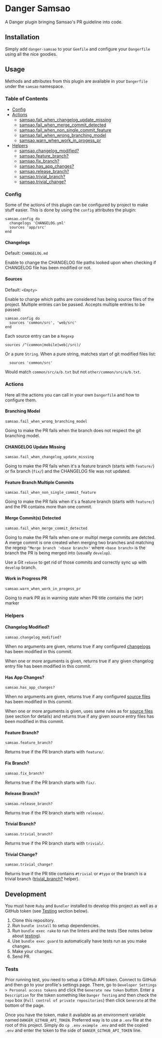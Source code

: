 # Danger Samsao

A Danger plugin bringing Samsao's PR guideline into code.

## Installation

Simply add `danger-samsao` to your `Gemfile` and configure your `Dangerfile`
using all the nice goodies.

## Usage

Methods and attributes from this plugin are available in
your `Dangerfile` under the `samsao` namespace.

### Table of Contents

 * [Config](#config)
 * [Actions](#actions)
   * [samsao.fail_when_changelog_update_missing](#changelog-update-missing)
   * [samsao.fail_when_merge_commit_detected](#merge-commits-detected)
   * [samsao.fail_when_non_single_commit_feature](#feature-branch-multiple-commits)
   * [samsao.fail_when_wrong_branching_model](#branching-model)
   * [samsao.warn_when_work_in_progess_pr](#when-work-in-progess-pr)
 * [Helpers](#helpers)
   * [samsao.changelog_modified?](#changelog-modified-)
   * [samsao.feature_branch?](#feature-branch-)
   * [samsao.fix_branch?](#fix-branch-)
   * [samsao.has_app_changes?](#has-app-changes-)
   * [samsao.release_branch?](#release-branch-)
   * [samsao.trivial_branch?](#trivial-branch-)
   * [samsao.trivial_change?](#trivial-change-)

### Config

Some of the actions of this plugin can be configured by project to make stuff
easier. This is done by using the `config` attributes the plugin:

```
samsao.config do
  changelogs 'CHANGELOG.yml'
  sources 'app/src'
end
```

#### Changelogs

Default: `CHANGELOG.md`

Enable to change the CHANGELOG file paths looked upon when checking if
CHANGELOG file has been modified or not.

#### Sources

Default: `<Empty>`

Enable to change which paths are considered has being source files of the
project. Multiple entries can be passed. Accepts multiple entries to be passed:

```
samsao.config do
  sources 'common/src', 'web/src'
end
```

Each source entry can be a `Regexp`

```
sources /^(common|mobile|web|/src)/
```

Or a pure `String`. When a pure string, matches start of git modified files list:

```
  sources 'common/src'
```

Would match `common/src/a/b.txt` but not `other/common/src/a/b.txt`.

### Actions

Here all the actions you can call in your own `Dangerfile` and how to
configure them.

#### Branching Model

```
samsao.fail_when_wrong_branching_model
```

Going to make the PR fails when the branch does not respect the git branching
model.

#### CHANGELOG Update Missing

```
samsao.fail_when_changelog_update_missing
```

Going to make the PR fails when it's a feature branch (starts with `feature/`)
or fix branch (`fix/`) and the CHANGELOG file was not updated.

#### Feature Branch Multiple Commits

```
samsao.fail_when_non_single_commit_feature
```

Going to make the PR fails when it's a feature branch (starts with `feature/`)
and the PR contains more than one commit.

#### Merge Commit(s) Detected

```
samsao.fail_when_merge_commit_detected
```

Going to make the PR fails when one or multipl merge commits are detcted.
A merge commit is one created when merging two branches and matching the
regexp `^Merge branch '<base branch>'` where `<base branch>` is the branch
the PR is being merged into (usually `develop`).

Use a Git `rebase` to get rid of those commits and correctly sync up with
`develop` branch.

#### Work in Progress PR

```
samsao.warn_when_work_in_progess_pr
```

Going to mark PR as in warning state when PR title contains the `[WIP]` marker

### Helpers

#### Changelog Modified?

```
samsao.changelog_modified?
```

When no arguments are given, returns true if any configured [changelogs](#changelogs) has
been modified in this commit.

When one or more arguments is given, returns true if any given changelog entry file has been
modified in this commit.

#### Has App Changes?

```
samsao.has_app_changes?
```

When no arguments are given, returns true if any configured [source files](#sources) has
been modified in this commit.

When one or more arguments is given, uses same rules as for [source files](#sources) (see
section for details) and returns true if any given source entry files has been modified in this
commit.

#### Feature Branch?

```
samsao.feature_branch?
```

Returns true if the PR branch starts with `feature/`.

#### Fix Branch?

```
samsao.fix_branch?
```

Returns true if the PR branch starts with `fix/`.

#### Release Branch?

```
samsao.release_branch?
```

Returns true if the PR branch starts with `release/`.

#### Trivial Branch?

```
samsao.trivial_branch?
```

Returns true if the PR branch starts with `trivial/`.

#### Trivial Change?

```
samsao.trivial_change?
```

Returns true if the PR title contains `#trivial` or `#typo` or the branch is a
trivial branch ([trivial_branch?](#trivial-branch-) helper).

## Development

You must have `Ruby` and `Bundler` installed to develop this project as well
as a GitHub token (see [Testing](#tests) section below).

1. Clone this repository.
2. Run `bundle install` to setup dependencies.
3. Run `bundle exec rake` to run the linters and the tests (See notes below about [testing](#tests)).
4. Use `bundle exec guard` to automatically have tests run as you make changes.
5. Make your changes.
6. Send PR.

### Tests

Prior running test, you need to setup a GitHub API token. Connect to GitHub
and then go to your profile's settings page. There, go to
`Developer Settings > Personal access tokens` and click the `Generate new token`
button. Enter a `Description` for the token something like `Danger Testing` and
then check the `repo` box (`Full control of private repositories`) then click
`Generate` at the bottom of the page.

Once you have the token, make it available as an environment variable named
`DANGER_GITHUB_API_TOKEN`. Preferred way is to use a `.env` file at the root
of this project. Simply do `cp .env.example .env` and edit the copied `.env`
and enter the token to the side of `DANGER_GITHUB_API_TOKEN` line.

